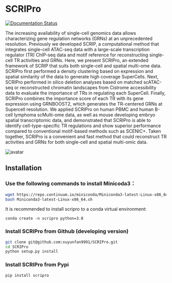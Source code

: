 # SCRIPro

[![Documentation Status](https://readthedocs.org/projects/scripro/badge/?version=latest)](https://scripro.readthedocs.io/en/latest/?badge=latest)


The increasing availability of single-cell genomics data allows characterizing gene regulation networks (GRNs) at an unprecedented resolution. Previously we developed SCRIP, a computational method that integrates single-cell ATAC-seq data with a large-scale transcription regulator (TR) ChIP-seq data and motif reference for reconstructing single-cell TR activities and GRNs. Here, we present SCRIPro, an extended framework of SCRIP that suits both single-cell and spatial multi-ome data. SCRIPro first performed a density clustering based on expression and spatial similarity of the data to generate high coverage SuperCells. Next, SCRIPro performed in silico deletion analyses based on matched scATAC-seq or reconstructed chromatin landscapes from Cistrome accessibility data to evaluate the importance of TRs in regulating each SuperCell. Finally, SCRIPro combines the importance score of each TR with its gene expression using GRNBOOST2, which generates the TR-centered GRNs at Supercell resolution. We applied SCRIPro on human PBMC and human B-cell lymphoma scMulti-ome data, as well as mouse developing embryo spatial transcriptomic data, and demonstrated that SCRIPro is able to identify cell-type-specific TR regulations and show superior performance compared to conventional motif-based methods such as SCENIC+. Taken together, SCRIPro is a convenient and fast method that could reconstruct TR activities and GRNs for both single-cell and spatial multi-omic data.

![avatar](docs/_static/img/workflow_new.png)


## Installation
### Use the following commands to install Minicoda3：
``` bash
wget https://repo.continuum.io/miniconda/Miniconda3-latest-Linux-x86_64.sh
bash Miniconda3-latest-Linux-x86_64.sh
```
It is recommended to install scripro to a conda virtual environment:
~~~~
conda create -n scripro python=3.8
~~~~~

### Install SCRIPro from Github (developing version)
```bash
git clone git@github.com:xuyunfan9991/SCRIPro.git
cd SCRIPro
python setup.py install
```

### Install SCRIPro from Pypi
~~~~
pip install scripro
~~~~~


